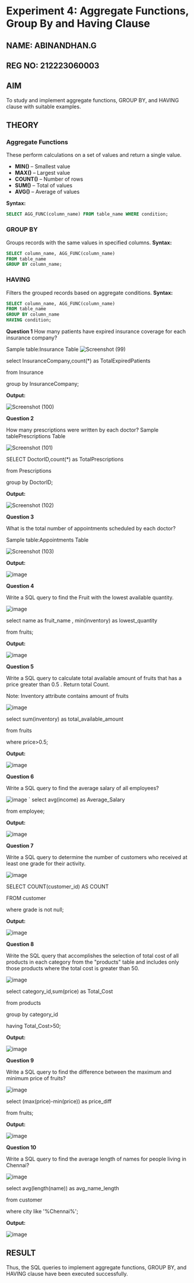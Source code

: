 # Experiment 4: Aggregate Functions, Group By and Having Clause

## NAME: ABINANDHAN.G
## REG NO: 212223060003

## AIM
To study and implement aggregate functions, GROUP BY, and HAVING clause with suitable examples.

## THEORY

### Aggregate Functions
These perform calculations on a set of values and return a single value.

- **MIN()** – Smallest value  
- **MAX()** – Largest value  
- **COUNT()** – Number of rows  
- **SUM()** – Total of values  
- **AVG()** – Average of values

**Syntax:**
```sql
SELECT AGG_FUNC(column_name) FROM table_name WHERE condition;
```
### GROUP BY
Groups records with the same values in specified columns.
**Syntax:**
```sql
SELECT column_name, AGG_FUNC(column_name)
FROM table_name
GROUP BY column_name;
```
### HAVING
Filters the grouped records based on aggregate conditions.
**Syntax:**
```sql
SELECT column_name, AGG_FUNC(column_name)
FROM table_name
GROUP BY column_name
HAVING condition;
```

**Question 1**
How many patients have expired insurance coverage for each insurance company?

Sample table:Insurance Table
![Screenshot (99)](https://github.com/user-attachments/assets/fe94df68-cb38-4201-8d85-3a04b34fafa1)

select InsuranceCompany,count(*) as TotalExpiredPatients

from Insurance

group by InsuranceCompany;


**Output:**

![Screenshot (100)](https://github.com/user-attachments/assets/f6876a60-51ea-4680-9b7e-a16757f199b7)


**Question 2**

How many prescriptions were written by each doctor?
Sample tablePrescriptions Table

![Screenshot (101)](https://github.com/user-attachments/assets/04f6765b-bc34-4ba2-a545-d088976a3190)

SELECT DoctorID,count(*) as TotalPrescriptions

from Prescriptions

group by DoctorID;


**Output:**

![Screenshot (102)](https://github.com/user-attachments/assets/d1852b8d-7935-4281-b85e-b1dddfad7197)


**Question 3**

What is the total number of appointments scheduled by each doctor?

Sample table:Appointments Table

![Screenshot (103)](https://github.com/user-attachments/assets/4935a868-df50-4e86-acd5-6d22f69e861b)

**Output:**

![image](https://github.com/user-attachments/assets/0a549ace-e896-4397-88e2-a63e0aa06f62)


**Question 4**

Write a SQL query to find the Fruit with the lowest available quantity.

![image](https://github.com/user-attachments/assets/ec9e01ee-cb01-4ad2-800d-1816eb3b26c2)

select name as fruit_name , min(inventory) as lowest_quantity

from fruits;

**Output:**


![image](https://github.com/user-attachments/assets/0204804f-612f-4252-b512-27c0a8b0a6d7)


**Question 5**

Write a SQL query to calculate total available amount of fruits that has a price greater than 0.5 . Return total Count. 

Note: Inventory attribute contains amount of fruits


![image](https://github.com/user-attachments/assets/fecec400-4e63-44ec-a54a-d0c5e0dfc04f)

select sum(inventory) as total_available_amount

from fruits

where price>0.5;

**Output:**

![image](https://github.com/user-attachments/assets/0e1afba4-9aee-4cc3-90b8-0cc8c04294fd)

**Question 6**

Write a SQL query to  find the average salary of all employees?


![image](https://github.com/user-attachments/assets/ecb34cbc-f30c-49f1-af27-f9ff4ab4602e)
`
select avg(income) as Average_Salary

from employee;

**Output:**


![image](https://github.com/user-attachments/assets/2da9bb45-675a-483a-8027-86a1ca7cb6cc)


**Question 7**

Write a SQL query to determine the number of customers who received at least one grade for their activity.


![image](https://github.com/user-attachments/assets/c413d6c9-76f1-4133-9406-5e8925e4c2b0)

SELECT COUNT(customer_id) AS COUNT

FROM customer

where grade is not null;

**Output:**


![image](https://github.com/user-attachments/assets/46ecfb3c-4382-48c0-abec-c48845b90daa)


**Question 8**

Write the SQL query that accomplishes the selection of total cost of all products in each category from the "products" table and includes only those products where the total cost is greater than 50.


![image](https://github.com/user-attachments/assets/f0ed5434-0a3e-4c0b-9a95-3a6de1265359)

select category_id,sum(price) as Total_Cost

from products

group by category_id

having Total_Cost>50;


**Output:**


![image](https://github.com/user-attachments/assets/a26e2ca9-5a4e-4821-aaa2-e954e60ed2cd)


**Question 9**

Write a SQL query to find the difference between the maximum and minimum price of fruits?


![image](https://github.com/user-attachments/assets/50b4425e-f1e0-46a3-8042-683c97701287)

select (max(price)-min(price)) as price_diff

from fruits;


**Output:**


![image](https://github.com/user-attachments/assets/58551863-741a-4725-8727-48484a23f782)


**Question 10**

Write a SQL query to find the average length of names for people living in Chennai?


![image](https://github.com/user-attachments/assets/b2734a29-fd4a-42c0-b5bc-b0546b9db332)

select avg(length(name)) as avg_name_length

from customer

where city like '%Chennai%';

**Output:**


![image](https://github.com/user-attachments/assets/f74034bd-6685-48c2-a36b-789a47c1f104)



## RESULT
Thus, the SQL queries to implement aggregate functions, GROUP BY, and HAVING clause have been executed successfully.
